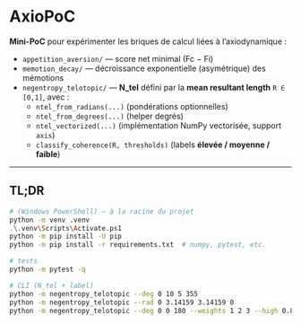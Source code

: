 # AxioPoC

**Mini-PoC** pour expérimenter les briques de calcul liées à l’axiodynamique :
- `appetition_aversion/` — score net minimal (Fc − Fi)
- `memotion_decay/` — décroissance exponentielle (asymétrique) des mémotions
- `negentropy_telotopic/` — **N_tel** défini par la **mean resultant length** `R ∈ [0,1]`, avec :
  - `ntel_from_radians(...)` (pondérations optionnelles)
  - `ntel_from_degrees(...)` (helper degrés)
  - `ntel_vectorized(...)` (implémentation NumPy vectorisée, support `axis`)
  - `classify_coherence(R, thresholds)` (labels **élevée / moyenne / faible**)

---

## TL;DR

```bash
# (Windows PowerShell) — à la racine du projet
python -m venv .venv
.\.venv\Scripts\Activate.ps1
python -m pip install -U pip
python -m pip install -r requirements.txt  # numpy, pytest, etc.

# tests
python -m pytest -q

# CLI (N_tel + label)
python -m negentropy_telotopic --deg 0 10 5 355
python -m negentropy_telotopic --rad 0 3.14159 3.14159 0
python -m negentropy_telotopic --deg 0 0 180 --weights 1 2 3 --high 0.8 --medium 0.6
